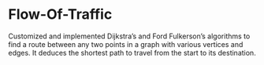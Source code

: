 # Flow-Of-Traffic
Customized and implemented Dijkstra’s and Ford Fulkerson’s algorithms to find a route between any two points in a graph with various vertices and edges.
It deduces the shortest path to travel from the start to its destination.
